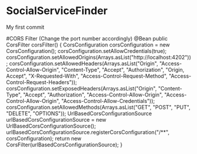 # SocialServiceFinder
My first commit

#CORS Filter (Change the port number accordingly)
@Bean
public CorsFilter corsFilter() {
CorsConfiguration corsConfiguration = new CorsConfiguration();
corsConfiguration.setAllowCredentials(true);
corsConfiguration.setAllowedOrigins(Arrays.asList("http://localhost:4202"));
corsConfiguration.setAllowedHeaders(Arrays.asList("Origin", "Access-Control-Allow-Origin", "Content-Type",
"Accept", "Authorization", "Origin, Accept", "X-Requested-With",
"Access-Control-Request-Method", "Access-Control-Request-Headers"));
corsConfiguration.setExposedHeaders(Arrays.asList("Origin", "Content-Type", "Accept", "Authorization",
"Access-Control-Allow-Origin", "Access-Control-Allow-Origin", "Access-Control-Allow-Credentials"));
corsConfiguration.setAllowedMethods(Arrays.asList("GET", "POST", "PUT", "DELETE", "OPTIONS"));
UrlBasedCorsConfigurationSource urlBasedCorsConfigurationSource = new UrlBasedCorsConfigurationSource();
urlBasedCorsConfigurationSource.registerCorsConfiguration("/**", corsConfiguration);
return new CorsFilter(urlBasedCorsConfigurationSource);
}
